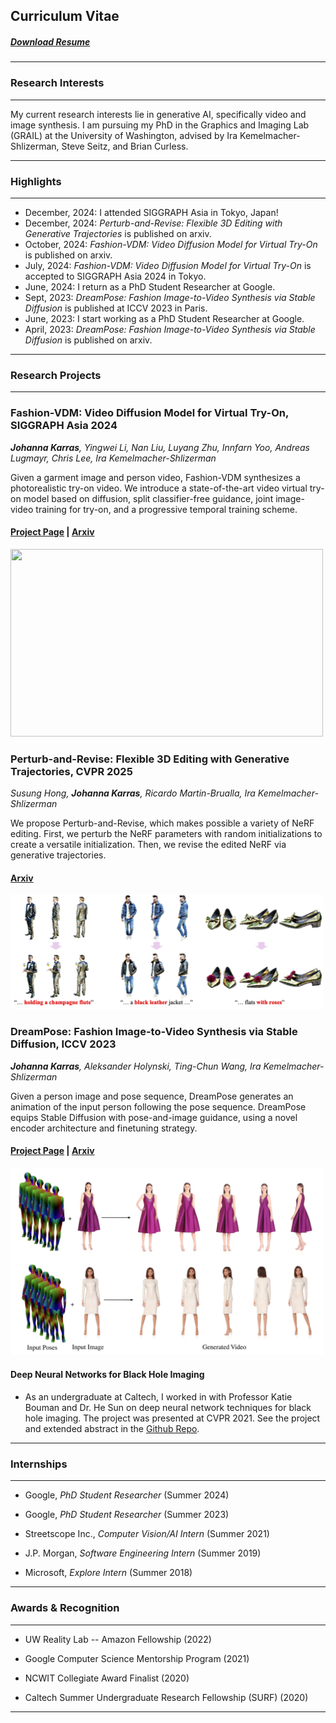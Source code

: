 ## Curriculum Vitae

##### [Download Resume](/files/Resume.pdf) 


---
### Research Interests

---

My current research interests lie in generative AI, specifically video and image synthesis. I am pursuing my PhD in the Graphics and Imaging Lab (GRAIL) at the University of Washington, advised by Ira Kemelmacher-Shlizerman, Steve Seitz, and Brian Curless.

---
### Highlights
---
*  December, 2024: I attended SIGGRAPH Asia in Tokyo, Japan!
*  December, 2024: *Perturb-and-Revise: Flexible 3D Editing with Generative Trajectories* is published on arxiv.
*  October, 2024: *Fashion-VDM: Video Diffusion Model for Virtual Try-On* is published on arxiv.
*  July, 2024: *Fashion-VDM: Video Diffusion Model for Virtual Try-On* is accepted to SIGGRAPH Asia 2024 in Tokyo.
*  June, 2024: I return as a PhD Student Researcher at Google.
*  Sept, 2023: *DreamPose: Fashion Image-to-Video Synthesis via Stable Diffusion* is published at ICCV 2023 in Paris.
*  June, 2023: I start working as a PhD Student Researcher at Google.
*  April, 2023: *DreamPose: Fashion Image-to-Video Synthesis via Stable Diffusion* is published on arxiv.

---

### Research Projects

---
### Fashion-VDM: Video Diffusion Model for Virtual Try-On, SIGGRAPH Asia 2024

***Johanna Karras**, Yingwei Li, Nan Liu, Luyang Zhu, Innfarn Yoo, Andreas Lugmayr, Chris Lee, Ira Kemelmacher-Shlizerman*

Given a garment image and person video, Fashion-VDM synthesizes a photorealistic try-on video. We introduce a state-of-the-art video virtual try-on model based on diffusion, split classifier-free guidance, joint image-video training for try-on, and a progressive temporal training scheme.

#### [Project Page](https://johannakarras.github.io/Fashion-VDM/) | [Arxiv](https://arxiv.org/abs/2411.00225)

<img src="images/twitter_demo_short.gif"  width="500" height="300">

### Perturb-and-Revise: Flexible 3D Editing with Generative Trajectories, CVPR 2025
*Susung Hong, **Johanna Karras**, Ricardo Martin-Brualla, Ira Kemelmacher-Shlizerman*

We propose Perturb-and-Revise, which makes possible a variety of NeRF editing. First, we perturb the NeRF parameters with random initializations to create a versatile initialization. Then, we revise the edited NeRF via generative trajectories.

#### [Arxiv](https://arxiv.org/abs/2412.05279)

<img src="images/perturb_and_revise.png"  width="500" height="183">

### DreamPose: Fashion Image-to-Video Synthesis via Stable Diffusion, ICCV 2023
***Johanna Karras**, Aleksander Holynski, Ting-Chun Wang, Ira Kemelmacher-Shlizerman*

Given a person image and pose sequence, DreamPose generates an animation of the input person following the pose sequence. DreamPose equips Stable Diffusion with pose-and-image guidance, using a novel encoder architecture and finetuning strategy.

#### [Project Page](https://grail.cs.washington.edu/projects/dreampose/) | [Arxiv](https://arxiv.org/abs/2304.06025)

<img src="images/DreamPose.png"  width="500" height="300">

#### Deep Neural Networks for Black Hole Imaging

* As an undergraduate at Caltech, I worked in with Professor Katie Bouman and Dr. He Sun on deep neural network techniques for black hole imaging. The project was presented at CVPR 2021. See the project and extended abstract in the [Github Repo](https://github.com/johannakarras/Deep-Neural-Networks-for-Black-Hole-Imaging).

---

### Internships

---

* Google, *PhD Student Researcher* (Summer 2024)
  
* Google, *PhD Student Researcher* (Summer 2023)

* Streetscope Inc., *Computer Vision/AI Intern* (Summer 2021)

* J.P. Morgan, *Software Engineering Intern* (Summer 2019)

* Microsoft, *Explore Intern* (Summer 2018)


---
### Awards & Recognition

---

* UW Reality Lab -- Amazon Fellowship (2022)

* Google Computer Science Mentorship Program (2021)

* NCWIT Collegiate Award Finalist (2020)

* Caltech Summer Undergraduate Research Fellowship (SURF) (2020)

---
